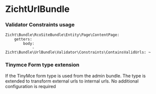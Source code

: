 # ZichtUrlBundle

### Validator Constraints usage
```
Zicht\Bundle\RcoSiteBundle\Entity\Page\ContentPage:
    getters:
        body:
            - Zicht\Bundle\UrlBundle\Validator\Constraints\ContainsValidUrls: ~
```

### Tinymce Form type extension

If the TinyMce form type is used from the admin bundle. 
The type is extended to transform external urls to internal urls.
No additional configuration is required